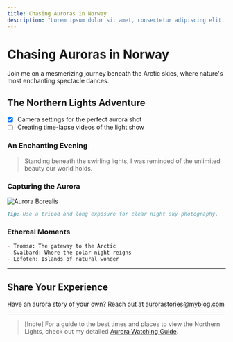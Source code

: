```yaml
---
title: Chasing Auroras in Norway
description: "Lorem ipsum dolor sit amet, consectetur adipiscing elit. Morbi mattis dolor urna, et vehicula odio dignissim at. Nullam quis semper enim. Nullam sagittis massa et urna porttitor, vitae rutrum tortor auctor. Etiam eu commodo velit. Curabitur accumsan arcu felis. Donec ac lobortis nisi. Nullam mi odio, viverra quis ante in."
---
```

# Chasing Auroras in Norway

Join me on a mesmerizing journey beneath the Arctic skies, where nature's most enchanting spectacle dances.

## The Northern Lights Adventure

- [x] Camera settings for the perfect aurora shot
- [ ] Creating time-lapse videos of the light show

### An Enchanting Evening

> Standing beneath the swirling lights, I was reminded of the unlimited beauty our world holds.

### Capturing the Aurora

![Aurora Borealis](https://images.unsplash.com/photo-1518118573785-ce95d300a48a)

```markdown
Tip: Use a tripod and long exposure for clear night sky photography.
```

### Ethereal Moments

```markdown
- Tromsø: The gateway to the Arctic
- Svalbard: Where the polar night reigns
- Lofoten: Islands of natural wonder
```

---

## Share Your Experience

Have an aurora story of your own? Reach out at [aurorastories@myblog.com](mailto:aurorastories@myblog.com)

---

> [!note] For a guide to the best times and places to view the Northern Lights, check out my detailed [Aurora Watching Guide](/blog/aurora-watching-guide).
